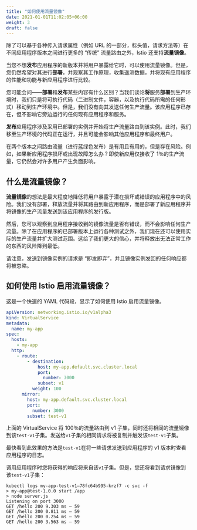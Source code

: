 ```yaml
---
title: "如何使用流量镜像"
date: 2021-01-01T11:02:05+06:00
weight: 3
draft: false
---
```


除了可以基于各种传入请求属性（例如 URL 的一部分，标头值，请求方法等）在不同应用程序版本之间进行更多的 “传统” 流量路由之外，Istio 还支持**流量镜像**。

当您不想**发布**应用程序的新版本并将用户暴露给它时，可以使用流量镜像。但是，您仍然希望对其进行**部署**，并观察其工作原理，收集遥测数据，并将现有应用程序的性能和功能与新应用程序进行比较。

您可能会问——**部署**和**发布**某些内容有什么区别？当我们谈论**将**服务**部署**到生产环境时，我们只是将可执行代码（二进制文件，容器，以及执行代码所需的任何形式）移动到生产环境中。但是，我们没有向其发送任何生产流量。该应用程序已存在，但不影响它旁边运行的任何现有应用程序和服务。

**发布**应用程序涉及采用已部署的实例并开始将生产流量路由到该实例。此时，我们移至生产环境的代码正在运行，并且可能会影响其他应用程序和最终用户。

在两个版本之间路由流量（进行蓝绿色发布）是有用且有用的，但是存在风险。例如，如果新应用程序损坏或出现故障怎么办？即使新应用仅接收了 1％的生产流量，它仍然会对许多用户产生负面影响。

## 什么是流量镜像？

**流量镜像**的想法是最大程度地降低将用户暴露于潜在损坏或错误的应用程序中的风险。我们没有部署，释放流量并将其路由到新应用程序，而是部署了新应用程序并将镜像的生产流量发送到该应用程序的发行版。

然后，您可以观察到应用程序接收到的镜像流量是否有错误，而不会影响任何生产流量。除了在应用程序的已部署版本上运行各种测试之外，我们现在还可以使用实际的生产流量并扩大测试范围。这给了我们更大的信心，并将释放出无法正常工作的东西的风险降到最低。

请注意，发送到镜像实例的请求是 “即发即弃”，并且镜像实例发回的任何响应都将被忽略。

## 如何使用 Istio 启用流量镜像？

这是一个快速的 YAML 代码段，显示了如何使用 Istio 启用流量镜像。

```yaml
apiVersion: networking.istio.io/v1alpha3
kind: VirtualService
metadata:
  name: my-app
spec:
  hosts:
    - my-app
  http:
    - route:
        - destination:
            host: my-app.default.svc.cluster.local
            port:
              number: 3000
            subset: v1
          weight: 100
      mirror:
        host: my-app.default.svc.cluster.local
        port:
          number: 3000
        subset: test-v1
```

上面的 VirtualService 将 100％的流量路由到 v1 子集，同时还将相同的流量镜像到该`test-v1`子集。发送给`v1`子集的相同请求将被复制并触发该`test-v1`子集。

最快看到此效果的方法是`test-v1`在将一些请求发送到应用程序的 v1 版本时查看应用程序的日志。

调用应用程序时您将获得的响应将来自该`v1`子集。但是，您还将看到请求镜像到该`test-v1`子集：

```text
kubectl logs my-app-test-v1–78fc64b995-krzf7 -c svc -f
> my-app@test-1.0.0 start /app
> node server.js
Listening on port 3000
GET /hello 200 9.303 ms — 59
GET /hello 200 0.811 ms — 59
GET /hello 200 0.254 ms — 59
GET /hello 200 3.563 ms — 59
```